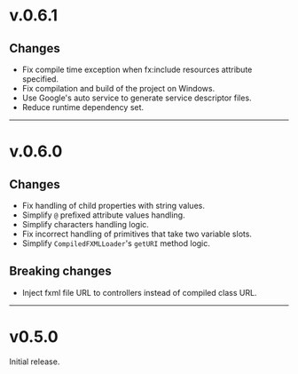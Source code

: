 # v.0.6.1

## Changes

* Fix compile time exception when fx:include resources attribute specified.
* Fix compilation and build of the project on Windows.
* Use Google's auto service to generate service descriptor files.
* Reduce runtime dependency set.

---

# v.0.6.0

## Changes

* Fix handling of child properties with string values.
* Simplify `@` prefixed attribute values handling.
* Simplify characters handling logic.
* Fix incorrect handling of primitives that take two variable slots.
* Simplify `CompiledFXMLLoader`'s `getURI` method logic.

## Breaking changes

* Inject fxml file URL to controllers instead of compiled class URL.

---

# v0.5.0

Initial release.